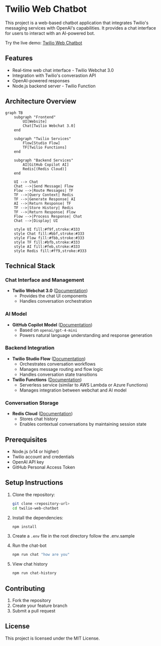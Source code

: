 # Twilio Web Chatbot

This project is a web-based chatbot application that integrates Twilio's messaging services with OpenAI's capabilities. It provides a chat interface for users to interact with an AI-powered bot.

Try the live demo:  <a href="https://trung-t-nguyen.github.io/ttng/" target="_blank">Twilio Web Chatbot</a>

## Features

- Real-time web chat interface - Twilio Webchat 3.0
- Integration with Twilio's converastion API
- OpenAI-powered responses
- Node.js backend server - Twilio Function

## Architecture Overview

```mermaid
graph TB
    subgraph "Frontend"
        UI[Website]
        Chat[Twilio Webchat 3.0]
    end

    subgraph "Twilio Services"
        Flow[Studio Flow]
        TF[Twilio Functions]
    end

    subgraph "Backend Services"
        AI[GitHub Copilot AI]
        Redis[(Redis Cloud)]
    end

    UI --> Chat
    Chat -->|Send Message| Flow
    Flow -->|Route Messages| TF
    TF -->|Query Context| Redis
    TF -->|Generate Response| AI
    AI -->|Return Response| TF
    TF -->|Store History| Redis
    TF -->|Return Response| Flow
    Flow -->|Process Response| Chat
    Chat -->|Display| UI

    style UI fill:#f9f,stroke:#333
    style Chat fill:#bbf,stroke:#333
    style Flow fill:#fbb,stroke:#333
    style TF fill:#bfb,stroke:#333
    style AI fill:#feb,stroke:#333
    style Redis fill:#ff9,stroke:#333
```

## Technical Stack

### Chat Interface and Management
- **Twilio Webchat 3.0** (<a href="https://www.twilio.com/docs/flex/developer/conversations/webchat" target="_blank">Documentation</a>)
  - Provides the chat UI components
  - Handles conversation orchestration

### AI Model
- **GitHub Copilot Model** (<a href="https://docs.github.com/en/github-models" target="_blank">Documentation</a>)
  - Based on `openai/gpt-4-mini`
  - Powers natural language understanding and response generation

### Backend Integration
- **Twilio Studio Flow** (<a href="https://www.twilio.com/docs/studio" target="_blank">Documentation</a>)
  - Orchestrates conversation workflows
  - Manages message routing and flow logic
  - Handles conversation state transitions
- **Twilio Functions** (<a href="https://www.twilio.com/docs/serverless/functions-assets/functions" target="_blank">Documentation</a>)
  - Serverless service (similar to AWS Lambda or Azure Functions)
  - Manages integration between webchat and AI model

### Conversation Storage
- **Redis Cloud** (<a href="https://redis.io/cloud/" target="_blank">Documentation</a>)
  - Stores chat history
  - Enables contextual conversations by maintaining session state

## Prerequisites

- Node.js (v14 or higher)
- Twilio account and credentials
- OpenAI API key
- GitHub Personal Access Token

## Setup Instructions

1. Clone the repository:
   ```bash
   git clone <repository-url>
   cd twilio-web-chatbot
   ```

2. Install the dependencies:
   ```bash
   npm install
   ```

3. Create a `.env` file in the root directory follow the .env.sample

4. Run the chat-bot 
   ```bash
   npm run chat "how are you"
   ```
5. View chat history 
   ```bash
   npm run chat-history
   ```

## Contributing

1. Fork the repository
2. Create your feature branch
3. Submit a pull request

## License

This project is licensed under the MIT License.